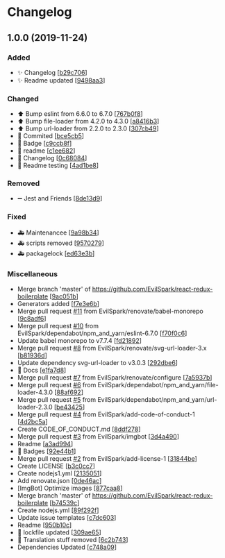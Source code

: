 # Changelog

<a name="1.0.0"></a>

## 1.0.0 (2019-11-24)

### Added

- ✨ Changelog [[b29c706](https://github.com/EvilSpark/react-redux-boilerplate/commit/b29c70665c468b19db5b16e6107e98888ee9d0a0)]
- ✨ Readme updated [[9498aa3](https://github.com/EvilSpark/react-redux-boilerplate/commit/9498aa3e92cd5f0f36c6bbc6077fd51e48757316)]

### Changed

- ⬆️ Bump eslint from 6.6.0 to 6.7.0 [[767b0f8](https://github.com/EvilSpark/react-redux-boilerplate/commit/767b0f80b7c225d191ad1cc40ef1a3bd643d4731)]
- ⬆️ Bump file-loader from 4.2.0 to 4.3.0 [[a8416b3](https://github.com/EvilSpark/react-redux-boilerplate/commit/a8416b32360de8303bd5ef8e44ab699ab6b3fb34)]
- ⬆️ Bump url-loader from 2.2.0 to 2.3.0 [[307cb49](https://github.com/EvilSpark/react-redux-boilerplate/commit/307cb49a729da9e1a3025f83cb1cedfb7f92439c)]
- 🎨 Commited [[bce5cb5](https://github.com/EvilSpark/react-redux-boilerplate/commit/bce5cb55f7455ba6c3baab248ac77989e69c2eaa)]
- 🎨 Badge [[c9ccb8f](https://github.com/EvilSpark/react-redux-boilerplate/commit/c9ccb8f1cd5738e1f4959d5c7fc7e364467bce38)]
- 🎨 readme [[c1ee682](https://github.com/EvilSpark/react-redux-boilerplate/commit/c1ee6829c98fb4a0e3beafc0614314e16520bf31)]
- 🎨 Changelog [[0c68084](https://github.com/EvilSpark/react-redux-boilerplate/commit/0c68084a6d7ffcbbed0f0e4d43e066e017037088)]
- 🎨 Readme testing [[4ad1be8](https://github.com/EvilSpark/react-redux-boilerplate/commit/4ad1be8cbf3bc1ca7f971e5be2bf7713ca965161)]

### Removed

- ➖ Jest and Friends [[8de13d9](https://github.com/EvilSpark/react-redux-boilerplate/commit/8de13d91b9ba77249b7a5722bb74400d3cf36563)]

### Fixed

- 🚑 Maintenancee [[9a98b34](https://github.com/EvilSpark/react-redux-boilerplate/commit/9a98b340a2ada91facb0a6742e58add4ebbd95f0)]
- 🚑 scripts removed [[9570279](https://github.com/EvilSpark/react-redux-boilerplate/commit/95702799e74f0b218ad1c9265e4d6c32638a603b)]
- 🚑 packagelock [[ed63e3b](https://github.com/EvilSpark/react-redux-boilerplate/commit/ed63e3b6f3b0e9b4cb028d8a6622be3f8a433f05)]

### Miscellaneous

- Merge branch &#x27;master&#x27; of https://github.com/EvilSpark/react-redux-boilerplate [[9ac051b](https://github.com/EvilSpark/react-redux-boilerplate/commit/9ac051b7dac74e9a37c513f362ef2027f4102830)]
- Generators added [[f7e3e6b](https://github.com/EvilSpark/react-redux-boilerplate/commit/f7e3e6b71e5622d08732e371d549e1c3c5395e09)]
- Merge pull request [#11](https://github.com/EvilSpark/react-redux-boilerplate/issues/11) from EvilSpark/renovate/babel-monorepo [[9c8adf6](https://github.com/EvilSpark/react-redux-boilerplate/commit/9c8adf6e5a549db6881db6139aff7169bca386b3)]
- Merge pull request [#10](https://github.com/EvilSpark/react-redux-boilerplate/issues/10) from EvilSpark/dependabot/npm_and_yarn/eslint-6.7.0 [[f70f0c6](https://github.com/EvilSpark/react-redux-boilerplate/commit/f70f0c6bbfacbf36875938b24ab21ff154eaf9ef)]
- Update babel monorepo to v7.7.4 [[fd21892](https://github.com/EvilSpark/react-redux-boilerplate/commit/fd218920357cf797c0d9fc9e45e880f903615073)]
- Merge pull request [#8](https://github.com/EvilSpark/react-redux-boilerplate/issues/8) from EvilSpark/renovate/svg-url-loader-3.x [[b81936d](https://github.com/EvilSpark/react-redux-boilerplate/commit/b81936d152fd23a224e24c1b145e95d94a716b74)]
- Update dependency svg-url-loader to v3.0.3 [[292dbe6](https://github.com/EvilSpark/react-redux-boilerplate/commit/292dbe6651e62cd1ac107c3b20ed050746b25ab8)]
- 📝 Docs [[e1fa7d8](https://github.com/EvilSpark/react-redux-boilerplate/commit/e1fa7d8dd0f9884003025568edd1e0c68008ec31)]
- Merge pull request [#7](https://github.com/EvilSpark/react-redux-boilerplate/issues/7) from EvilSpark/renovate/configure [[7a5937b](https://github.com/EvilSpark/react-redux-boilerplate/commit/7a5937b1732ee1edcb3a744f7c0791714d05a132)]
- Merge pull request [#6](https://github.com/EvilSpark/react-redux-boilerplate/issues/6) from EvilSpark/dependabot/npm_and_yarn/file-loader-4.3.0 [[88af692](https://github.com/EvilSpark/react-redux-boilerplate/commit/88af69209603b50d12880abb6e57198c0a054657)]
- Merge pull request [#5](https://github.com/EvilSpark/react-redux-boilerplate/issues/5) from EvilSpark/dependabot/npm_and_yarn/url-loader-2.3.0 [[be43425](https://github.com/EvilSpark/react-redux-boilerplate/commit/be43425d8293047ddaa1c94300eafff5edc6624f)]
- Merge pull request [#4](https://github.com/EvilSpark/react-redux-boilerplate/issues/4) from EvilSpark/add-code-of-conduct-1 [[4d2bc5a](https://github.com/EvilSpark/react-redux-boilerplate/commit/4d2bc5a339c1bb382b29a17324d1d5f4ce2d6f34)]
- Create CODE_OF_CONDUCT.md [[8ddf278](https://github.com/EvilSpark/react-redux-boilerplate/commit/8ddf278525c8e8e51f89e2aea059f74ed8cc56ef)]
- Merge pull request [#3](https://github.com/EvilSpark/react-redux-boilerplate/issues/3) from EvilSpark/imgbot [[3d4a490](https://github.com/EvilSpark/react-redux-boilerplate/commit/3d4a490e9a8f1ccab9f085f2c2201984880c033e)]
- Readme [[a3ad994](https://github.com/EvilSpark/react-redux-boilerplate/commit/a3ad99466d6b80f642289ab74153843a556c3e83)]
- 📝 Badges [[92e44b1](https://github.com/EvilSpark/react-redux-boilerplate/commit/92e44b16195d79da667ac1882fd1564d0d0da95c)]
- Merge pull request [#2](https://github.com/EvilSpark/react-redux-boilerplate/issues/2) from EvilSpark/add-license-1 [[31844be](https://github.com/EvilSpark/react-redux-boilerplate/commit/31844bec7813499bbe8deea307655727c501503c)]
- Create LICENSE [[b3c0cc7](https://github.com/EvilSpark/react-redux-boilerplate/commit/b3c0cc7a061f1588946db818b5cd98fb715ab261)]
- Create nodejs1.yml [[2135051](https://github.com/EvilSpark/react-redux-boilerplate/commit/21350512f2f41ec6abf0901822ae45806d3458bb)]
- Add renovate.json [[0de46ac](https://github.com/EvilSpark/react-redux-boilerplate/commit/0de46ac978964b84fdcd7b5e168607eb6e7353c4)]
- [ImgBot] Optimize images [[877caa8](https://github.com/EvilSpark/react-redux-boilerplate/commit/877caa8b2f45e9a7b003a67be31d472f492480f2)]
- Merge branch &#x27;master&#x27; of https://github.com/EvilSpark/react-redux-boilerplate [[b74539c](https://github.com/EvilSpark/react-redux-boilerplate/commit/b74539c3a9fe38ae23c5f031ced2f340489036e1)]
- Create nodejs.yml [[89f292f](https://github.com/EvilSpark/react-redux-boilerplate/commit/89f292f85edeb2585e36f73a9085c58cce6c6270)]
- Update issue templates [[c7dc603](https://github.com/EvilSpark/react-redux-boilerplate/commit/c7dc603c263e5b46639b3b65998b0c87f5dec720)]
- Readme [[950b10c](https://github.com/EvilSpark/react-redux-boilerplate/commit/950b10c449bf2ba76c18c824e33bd0004085da43)]
- 📝 lockfile updated [[309ae65](https://github.com/EvilSpark/react-redux-boilerplate/commit/309ae65671eeed25f0c097976e8b91720199ad18)]
- 🚩 Translation stuff removed [[6c2b743](https://github.com/EvilSpark/react-redux-boilerplate/commit/6c2b743e13dfb761ba3494965cd37d76741e9ddf)]
- Dependencies Updated [[c748a09](https://github.com/EvilSpark/react-redux-boilerplate/commit/c748a09f10849f6443c9010acfeddd2b91c9d2bc)]
